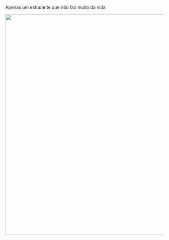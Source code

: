 Apenas um estudante que não faz muito da vida 
 
 <a>
      <img align="right" width=700 src="https://github-readme-stats.vercel.app/api?username=Zed201&show_icons=true&theme=react&border_color=61dafb&hide_border=true" />
    </a>
